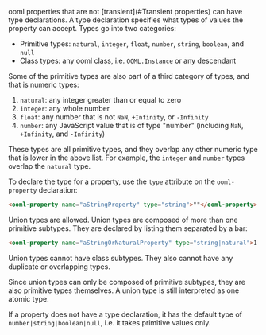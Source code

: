 ooml properties that are not [transient](#Transient properties) can have type declarations. A type declaration specifies what types of values the property can accept. Types go into two categories:

- Primitive types: `natural`, `integer`, `float`, `number`, `string`, `boolean`, and `null`
- Class types: any ooml class, i.e. `OOML.Instance` or any descendant

Some of the primitive types are also part of a third category of types, and that is numeric types:

1. `natural`: any integer greater than or equal to zero
1. `integer`: any whole number
1. `float`: any number that is not `NaN`, `+Infinity`, or `-Infinity`
1. `number`: any JavaScript value that is of type "number" (including `NaN`, `+Infinity`, and `-Infinity`)

These types are all primitive types, and they overlap any other numeric type that is lower in the above list. For example, the `integer` and `number` types overlap the `natural` type. 

To declare the type for a property, use the `type` attribute on the `ooml-property` declaration:

```html
<ooml-property name="aStringProperty" type="string">""</ooml-property>
```

Union types are allowed. Union types are composed of more than one primitive subtypes. They are declared by listing them separated by a bar:

```html
<ooml-property name="aStringOrNaturalProperty" type="string|natural">1.41</ooml-property>
```

Union types cannot have class subtypes. They also cannot have any duplicate or overlapping types.

Since union types can only be composed of primitive subtypes, they are also primitive types themselves. A union type is still interpreted as one atomic type.

If a property does not have a type declaration, it has the default type of `number|string|boolean|null`, i.e. it takes primitive values only.
